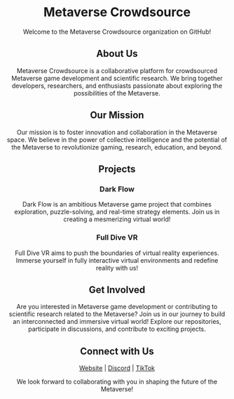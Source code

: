 <h1 align="center">Metaverse Crowdsource</h1>

<p align="center">Welcome to the Metaverse Crowdsource organization on GitHub!</p>

<h2 align="center">About Us</h2>

<p align="center">Metaverse Crowdsource is a collaborative platform for crowdsourced Metaverse game development and scientific research. We bring together developers, researchers, and enthusiasts passionate about exploring the possibilities of the Metaverse.</p>

<h2 align="center">Our Mission</h2>

<p align="center">Our mission is to foster innovation and collaboration in the Metaverse space. We believe in the power of collective intelligence and the potential of the Metaverse to revolutionize gaming, research, education, and beyond.</p>

<h2 align="center">Projects</h2>

<h3 align="center">Dark Flow</h3>

<p align="center">
  Dark Flow is an ambitious Metaverse game project that combines exploration, puzzle-solving, and real-time strategy elements. Join us in creating a mesmerizing virtual world!
</p>

<h3 align="center">Full Dive VR</h3>

<p align="center">
  Full Dive VR aims to push the boundaries of virtual reality experiences. Immerse yourself in fully interactive virtual environments and redefine reality with us!
</p>

<h2 align="center">Get Involved</h2>

<p align="center">Are you interested in Metaverse game development or contributing to scientific research related to the Metaverse? Join us in our journey to build an interconnected and immersive virtual world! Explore our repositories, participate in discussions, and contribute to exciting projects.</p>

<h2 align="center">Connect with Us</h2>

<p align="center">
  <a href="mvcs.one">Website</a> |
  <a href="https://discord.gg/HBHGvDxDmt">Discord</a> |
  <a href="https://www.tiktok.com/@metaversecrowdsourcebr">TikTok</a>
</p>

<p align="center">We look forward to collaborating with you in shaping the future of the Metaverse!</p>
